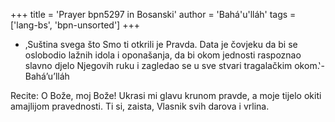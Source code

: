 +++
title = 'Prayer bpn5297 in Bosanski'
author = 'Bahá'u'lláh'
tags = ['lang-bs', 'bpn-unsorted']
+++
* ‚Suština svega što Smo ti otkrili je Pravda. Data je čovjeku da bi se oslobodio lažnih idola i oponašanja, da bi okom jednosti raspoznao slavno djelo Njegovih ruku i zagledao se u sve stvari tragalačkim okom.‛- Bahá’u’lláh

Recite: O Bože, moj Bože! Ukrasi mi glavu krunom pravde, a moje tijelo okiti amajlijom pravednosti. Ti si, zaista, Vlasnik svih darova i vrlina.

